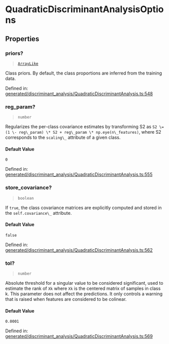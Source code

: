 # QuadraticDiscriminantAnalysisOptions

## Properties

### priors?

> [`ArrayLike`](../types/ArrayLike.md)

Class priors. By default, the class proportions are inferred from the training data.

Defined in:  [generated/discriminant\_analysis/QuadraticDiscriminantAnalysis.ts:548](https://github.com/transitive-bullshit/scikit-learn-ts/blob/b59c1ff/packages/sklearn/src/generated/discriminant_analysis/QuadraticDiscriminantAnalysis.ts#L548)

### reg\_param?

> `number`

Regularizes the per-class covariance estimates by transforming S2 as `S2 \= (1 \- reg\_param) \* S2 + reg\_param \* np.eye(n\_features)`, where S2 corresponds to the `scaling\_` attribute of a given class.

#### Default Value

`0`

Defined in:  [generated/discriminant\_analysis/QuadraticDiscriminantAnalysis.ts:555](https://github.com/transitive-bullshit/scikit-learn-ts/blob/b59c1ff/packages/sklearn/src/generated/discriminant_analysis/QuadraticDiscriminantAnalysis.ts#L555)

### store\_covariance?

> `boolean`

If `true`, the class covariance matrices are explicitly computed and stored in the `self.covariance\_` attribute.

#### Default Value

`false`

Defined in:  [generated/discriminant\_analysis/QuadraticDiscriminantAnalysis.ts:562](https://github.com/transitive-bullshit/scikit-learn-ts/blob/b59c1ff/packages/sklearn/src/generated/discriminant_analysis/QuadraticDiscriminantAnalysis.ts#L562)

### tol?

> `number`

Absolute threshold for a singular value to be considered significant, used to estimate the rank of `Xk` where `Xk` is the centered matrix of samples in class k. This parameter does not affect the predictions. It only controls a warning that is raised when features are considered to be colinear.

#### Default Value

`0.0001`

Defined in:  [generated/discriminant\_analysis/QuadraticDiscriminantAnalysis.ts:569](https://github.com/transitive-bullshit/scikit-learn-ts/blob/b59c1ff/packages/sklearn/src/generated/discriminant_analysis/QuadraticDiscriminantAnalysis.ts#L569)
